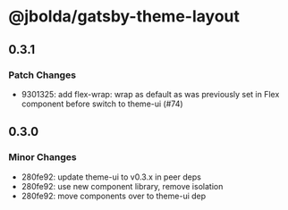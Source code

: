 # @jbolda/gatsby-theme-layout

## 0.3.1

### Patch Changes

- 9301325: add flex-wrap: wrap as default as was previously set in Flex component before switch to theme-ui (#74)

## 0.3.0

### Minor Changes

- 280fe92: update theme-ui to v0.3.x in peer deps
- 280fe92: use new component library, remove isolation
- 280fe92: move components over to theme-ui dep

